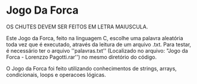 # Jogo Da Forca

OS CHUTES DEVEM SER FEITOS EM LETRA MAIUSCULA.

Este Jogo da Forca, feito na linguagem C, escolhe uma palavra aleatória toda vez que é executado, através da leitura de um arquivo .txt. 
Para testar, é necessário ter o arquivo ''palavras.txt'' (Localizado no arquivo: "Jogo da Forca - Lorenzzo Pagotti.rar'') no mesmo diretório do código.

O Jogo da Forca foi feito utilizando conhecimentos de strings, arrays, condicionais, loops e operacoes lógicas.
